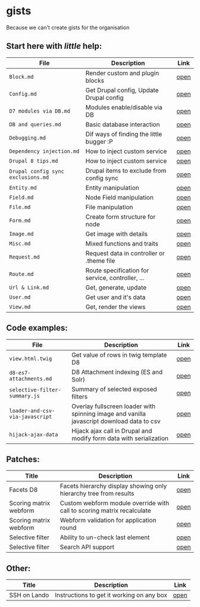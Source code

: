 # gists
Because we can't create gists for the organisation

## Start here with *little* help:
| File | Description | Link |
| --- | --- | --- |
| `Block.md` | Render custom and plugin blocks | [open](https://github.com/MantaRayMedia/gists/blob/master/Block.md) |
| `Config.md` | Get Drupal config, Update Drupal config | [open](https://github.com/MantaRayMedia/gists/blob/master/Config.md) |
| `D7 modules via DB.md` | Modules enable/disable via DB | [open](https://github.com/MantaRayMedia/gists/blob/master/D7%20modules%20via%20DB.md) |
| `DB and queries.md` | Basic database interaction | [open](https://github.com/MantaRayMedia/gists/blob/master/DB%20and%20queries.md) |
| `Debugging.md` | Dif ways of finding the little bugger :P | [open](https://github.com/MantaRayMedia/gists/blob/master/Debugging.md) |
| `Dependency injection.md` | How to inject custom service | [open](https://github.com/MantaRayMedia/gists/blob/master/Dependency%20injection.md) |
| `Drupal 8 tips.md` | How to inject custom service | [open](https://github.com/MantaRayMedia/gists/blob/master/Drupal%208%20tips.md) |
| `Drupal config sync exclusions.md` | Drupal items to exclude from config sync | [open](https://github.com/MantaRayMedia/gists/blob/master/Drupal%20config%20sync%20exclusions.md) |
| `Entity.md` | Entity manipulation | [open](https://github.com/MantaRayMedia/gists/blob/master/Entity.md) |
| `Field.md` | Node Field manipulation | [open](https://github.com/MantaRayMedia/gists/blob/master/Field.md) |
| `File.md` | File manipulation | [open](https://github.com/MantaRayMedia/gists/blob/master/File.md) |
| `Form.md` | Create form structure for node | [open](https://github.com/MantaRayMedia/gists/blob/master/Form.md) |
| `Image.md` | Get image with details | [open](https://github.com/MantaRayMedia/gists/blob/master/Image.md) |
| `Misc.md` | Mixed functions and traits | [open](https://github.com/MantaRayMedia/gists/blob/master/Misc.md) |
| `Request.md` | Request data in controller or .theme file | [open](https://github.com/MantaRayMedia/gists/blob/master/Request.md) |
| `Route.md` | Route specification for service, controller, ... | [open](https://github.com/MantaRayMedia/gists/blob/master/Route.md) |
| `Url & Link.md` | Get, generate, update | [open](https://github.com/MantaRayMedia/gists/blob/master/Url%20%26%20Link.md) |
| `User.md` | Get user and it's data | [open](https://github.com/MantaRayMedia/gists/blob/master/User.md) |
| `View.md` | Get, render the views | [open](https://github.com/MantaRayMedia/gists/blob/master/View.md) |


## Code examples:
| File | Description | Link |
| --- | --- | --- |
| `view.html.twig` | Get value of rows in twig template D8 | [open](https://github.com/MantaRayMedia/gists/blob/master/Code/view.html.twig) |
| `d8-es7-attachments.md` | D8 Attachment indexing (ES and Solr) | [open](https://github.com/MantaRayMedia/gists/blob/master/Code/d8-es7-attachments.md) |
| `selective-filter-summary.js` | Summary of selected exposed filters | [open](https://github.com/MantaRayMedia/gists/blob/master/Code/selective-filter-summary.js) |
| `loader-and-csv-via-javascript` | Overlay fullscreen loader with spinning image and vanilla javascript download data to csv | [open](https://github.com/MantaRayMedia/gists/blob/master/Code/loader-and-csv-via-javascript/index.html) |
| `hijack-ajax-data` | Hijack ajax call in Drupal and modify form data with serialization | [open](https://github.com/MantaRayMedia/gists/blob/master/Code/hijack-ajax-data.js) |

## Patches:
| Title | Description | Link |
| --- | --- | --- |
| Facets D8 | Facets hierarchy display showing only hierarchy tree from results | [open](https://github.com/MantaRayMedia/gists/blob/master/Patches/d8_facets_hierarchy_query_results_build_from_results.patch) |
| Scoring matrix webform | Custom webform module override with call to scoring matrix recalculate | [open](https://github.com/MantaRayMedia/gists/blob/master/Patches/webform_call_custom_for_matrix_calculate.patch) |
| Scoring matrix webform | Webform validation for application round | [open](https://github.com/MantaRayMedia/gists/blob/master/Patches/webform_validation-application-round.patch) |
| Selective filter | Ability to un-check last element | [open](https://github.com/MantaRayMedia/gists/blob/master/Patches/views_module_fix_for_selective_filter_uncheck_last.patch) |
| Selective filter | Search API support | [open](https://github.com/MantaRayMedia/gists/blob/master/Patches/views_selective_filters-search_api.patch) |

## Other:
| Title | Description | Link |
| --- | --- | --- |
| SSH on Lando  | Instructions to get it working on any box | [open](https://github.com/MantaRayMedia/gists/blob/master/Other/lando-ssh.md) |
